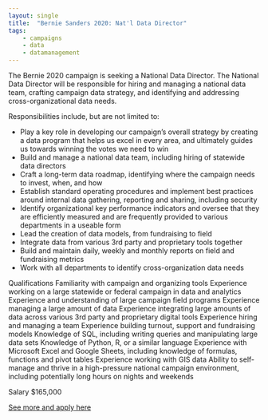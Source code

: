 ```yaml
---
layout: single
title:  "Bernie Sanders 2020: Nat'l Data Director"
tags: 
    - campaigns
    - data
    - datamanagement
---
```


The Bernie 2020 campaign is seeking a National Data Director. The National Data Director will be responsible for hiring and managing a national data team, crafting campaign data strategy, and identifying and addressing cross-organizational data needs.

Responsibilities include, but are not limited to:
* Play a key role in developing our campaign’s overall strategy by creating a data program that helps us excel in every area, and ultimately guides us towards winning the votes we need to win
* Build and manage a national data team, including hiring of statewide data directors
* Craft a long-term data roadmap, identifying where the campaign needs to invest, when, and how
* Establish standard operating procedures and implement best practices around internal data gathering, reporting and sharing, including security
* Identify organizational key performance indicators and oversee that they are efficiently measured and are frequently provided to various departments in a useable form
* Lead the creation of data models, from fundraising to field
* Integrate data from various 3rd party and proprietary tools together
* Build and maintain daily, weekly and monthly reports on field and fundraising metrics
* Work with all departments to identify cross-organization data needs

Qualifications
Familiarity with campaign and organizing tools
Experience working on a large statewide or federal campaign in data and analytics
Experience and understanding of large campaign field programs
Experience managing a large amount of data
Experience integrating large amounts of data across various 3rd party and proprietary digital tools
Experience hiring and managing a team
Experience building turnout, support and fundraising models
Knowledge of SQL, including writing queries and manipulating large data sets
Knowledge of Python, R, or a similar language
Experience with Microsoft Excel and Google Sheets, including knowledge of formulas, functions and pivot tables
Experience working with GIS data
Ability to self-manage and thrive in a high-pressure national campaign environment, including potentially long hours on nights and weekends

Salary
$165,000

[See more and apply here](https://boards.greenhouse.io/bernie2020/jobs/4235650002)
